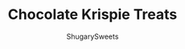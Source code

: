 ---
layout: ../../layouts/MarkdownPostLayout.astro
title: Chocolate Krispie Treats
author: ShugarySweets
pubDate: 2019-02-07
description: "Get the tips and tricks to making the most PERFECT Cocoa Krispie Treats. Kid and adult friendly! THICK AND CHEWY!"
image_url: https://www.shugarysweets.com/wp-content/uploads/2019/02/cocoa-krispie-treats-4.jpg
tags: ["Rice Krispie Treats","American"]
calories: 337
protein: 2
carbohydrates: 65
fats: 9
fiber: 0
ingredients: ["6 Tablespoons unsalted butter","16 ounce mini marshmallows, divided","1 teaspoon pure vanilla extract","6 cups cocoa krispies cereal"]
serves: 9
time: "10 minutes"
prepTime: "5 minutes"
instructions: ["Line a 9-inch square baking dish with parchment paper. Set aside.","In a large saucepan, melt butter over medium heat. Once melted, add in all but 1 cup of the marshmallows. Reduce heat to low and continue stirring until completely melted.","Remove from heat and stir in the vanilla. Add the chocolate cereal and the remaining 1 cup of marshmallows.","Pour into the prepared baking dish. Press GENTLY with your fingertips just until completely spread out (the harder you pack them in, the harder they are to eat).","Allow to set, about 1 hour. Cut and enjoy!"]
nutrition: ["337 calories","65 grams carbohydrates","20 milligrams cholesterol","9 grams fat","0 grams fiber","2 grams protein","5 grams saturated fat","158 milligrams sodium","40 grams sugar","0 grams trans fat","3 grams unsaturated fat"]
---